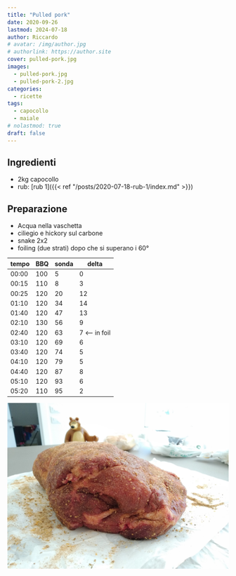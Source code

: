 ```yaml
---
title: "Pulled pork"
date: 2020-09-26
lastmod: 2024-07-18
author: Riccardo
# avatar: /img/author.jpg
# authorlink: https://author.site
cover: pulled-pork.jpg
images:
  - pulled-pork.jpg
  - pulled-pork-2.jpg
categories:
  - ricette
tags:
  - capocollo
  - maiale
# nolastmod: true
draft: false
---
```


## Ingredienti
- 2kg capocollo
- rub: [rub 1]({{< ref "/posts/2020-07-18-rub-1/index.md" >}})

<!--more-->

## Preparazione
- Acqua nella vaschetta
- ciliegio e hickory sul carbone
- snake 2x2
- foiling (due strati) dopo che si superano i 60°

|tempo |BBQ  |sonda |delta|
|-----|---|------|-----|
00:00 | 100 |  5 |  0
00:15 | 110 |  8 |  3
00:25 | 120 | 20 | 12
01:10 | 120 | 34 | 14
01:40 | 120 | 47 | 13
02:10 | 130 | 56 |  9
02:40 | 120 | 63 |  7 <-- in foil
03:10 | 120 | 69 |  6
03:40 | 120 | 74 |  5
04:10 | 120 | 79 |  5
04:40 | 120 | 87 |  8
05:10 | 120 | 93 |  6
05:20 | 110 | 95 |  2

![Placeholder](pulled-pork-2.jpg)